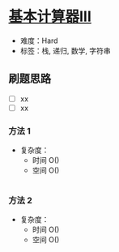 # [基本计算器III](https://leetcode-cn.com/problems/basic-calculator-iii/)

- 难度：Hard
- 标签：栈, 递归, 数学, 字符串

## 刷题思路

- [ ] xx
- [ ] xx

### 方法 1

- 复杂度：
    - 时间 O()
    - 空间 O()

``` js

```

### 方法 2

- 复杂度：
    - 时间 O()
    - 空间 O()

``` js

```
